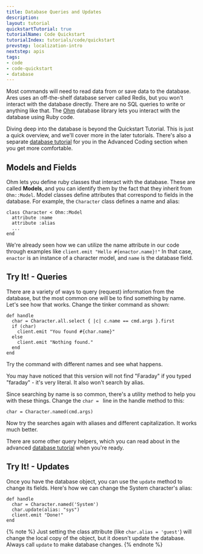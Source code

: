 ```yaml
---
title: Database Queries and Updates
description: 
layout: tutorial
quickstartTutorial: true
tutorialName: Code Quickstart
tutorialIndex: tutorials/code/quickstart
prevstep: localization-intro
nextstep: apis
tags:
- code
- code-quickstart
- database
---
```


Most commands will need to read data from or save data to the database.  Ares uses an off-the-shelf database server called Redis, but you won't interact with the database directly.  There are no SQL queries to write or anything like that.  The [Ohm](http://ohm.keyvalue.org/) database library lets you interact with the database using Ruby code.

Diving deep into the database is beyond the Quickstart Tutorial.  This is just a quick overview, and we'll cover more in the later tutorials.  There's also a separate  [database tutorial](/tutorials/code/database.html) for you in the Advanced Coding section when you get more comfortable.

## Models and Fields

Ohm lets you define ruby classes that interact with the database.  These are called **Models**, and you can identify them by the fact that they inherit from `Ohm::Model`.  Model classes define attributes that correspond to fields in the database.  For example, the `Character` class defines a name and alias: 

    class Character < Ohm::Model
      attribute :name
      attribute :alias
      ...
    end

We're already seen how we can utilize the name attribute in our code through examples like `client.emit "Hello #{enactor.name}!"`   In that case, `enactor` is an instance of a character model, and `name` is the database field.

## Try It! - Queries

There are a variety of ways to query (request) information from the database, but the most common one will be to find something by name.  Let's see how that works.  Change the tinker command as shown:

    def handle
      char = Character.all.select { |c| c.name == cmd.args }.first
      if (char)
        client.emit "You found #{char.name}"
      else
        client.emit "Nothing found."
      end
    end

Try the command with different names and see what happens.

You may have noticed that this version will not find "Faraday" if you typed "faraday" - it's very literal.  It also won't search by alias.

Since searching by name is so common, there's a utility method to help you with these things.  Change the `char = ` line in the handle method to this:

    char = Character.named(cmd.args)

Now try the searches again with aliases and different capitalization.  It works much better.

There are some other query helpers, which you can read about in the advanced [database tutorial](/tutorials/code/database.html) when you're ready.

## Try It! - Updates

Once you have the database object, you can use the `update` method to change its fields.  Here's how we can change the System character's alias:

    def handle
      char = Character.named('System')
      char.update(alias: "sys")
      client.emit "Done!"
    end

{% note %} 
Just setting the class attribute (like `char.alias = 'guest'`) will change the local copy of the object, but it doesn't update the database.  Always call `update` to make database changes.
{% endnote %}

